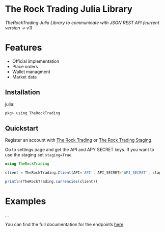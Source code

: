 # The Rock Trading Julia Library 
*TheRockTrading Julia Library to communicate with JSON REST API (current version -> v1)*


# Features
- Official implementation
- Place orders
- Wallet managment 
- Market data


## Installation

julia:
```sh
pkg> using TheRockTrading
```

## Quickstart

Register an account with [The Rock Trading](https://www.therocktrading.com/)
or [The Rock Trading Staging](https://www.staging-therocktrading.com/).

Go to settings page and get the API and APY SECRET keys.
If you want to use the staging set `staging=True`.

```julia
using TheRockTrading

client = TheRockTrading.Client(API='API', API_SECRET='API_SECRET', staging=false)

println(TheRockTrading.currencies(client))
```

# Examples
...

You can find the full documentation for the endpoints [here](https://api.therocktrading.com/doc/v1/index.html#api-Account_API-Currency_withdraw_limits)
